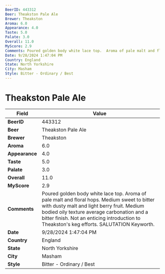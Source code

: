 ```yaml
---
BeerID: 443312
Beer: Theakston Pale Ale
Brewer: Theakston
Aroma: 6.0
Appearance: 4.0
Taste: 5.0
Palate: 3.0
Overall: 11.0
MyScore: 2.9
Comments: Poured golden body white lace top.  Aroma of pale malt and floral hops. Medium sweet to bitter with dusty malt and light berry fruit.  Medium bodied oily texture average carbonation and a bitter finish.  Not an enticing introduction to Theakston's keg efforts. SALUTATION  Keyworth.
Date: 9/28/2024 1:47:04 PM
Country: England
State: North Yorkshire
City: Masham
Style: Bitter - Ordinary / Best
---
```


# Theakston Pale Ale

| Field         | Value |
|---------------|-------|
| **BeerID** | 443312 |
| **Beer** | Theakston Pale Ale |
| **Brewer** | Theakston |
| **Aroma** | 6.0 |
| **Appearance** | 4.0 |
| **Taste** | 5.0 |
| **Palate** | 3.0 |
| **Overall** | 11.0 |
| **MyScore** | 2.9 |
| **Comments** | Poured golden body white lace top.  Aroma of pale malt and floral hops. Medium sweet to bitter with dusty malt and light berry fruit.  Medium bodied oily texture average carbonation and a bitter finish.  Not an enticing introduction to Theakston's keg efforts. SALUTATION  Keyworth. |
| **Date** | 9/28/2024 1:47:04 PM |
| **Country** | England |
| **State** | North Yorkshire |
| **City** | Masham |
| **Style** | Bitter - Ordinary / Best |
